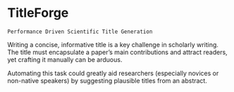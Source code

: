 # TitleForge
`Performance Driven Scientific Title Generation`

Writing a concise, informative title is a key challenge in scholarly writing. The title must encapsulate a paper’s main contributions and attract readers, yet crafting it manually can be arduous. 

Automating this task could greatly aid researchers (especially novices or non-native speakers) by suggesting plausible titles from an abstract.